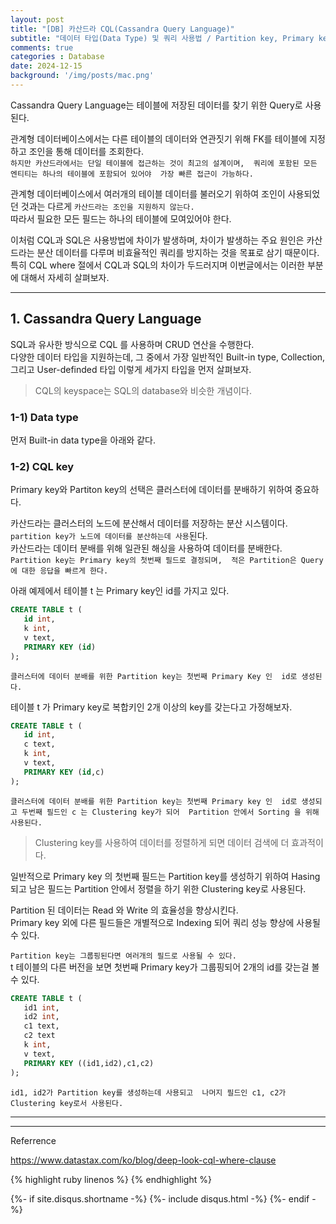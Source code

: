 ```yaml
---
layout: post
title: "[DB] 카산드라 CQL(Cassandra Query Language)"
subtitle: "데이터 타입(Data Type) 및 쿼리 사용법 / Partition key, Primary key, Clustering key"
comments: true
categories : Database
date: 2024-12-15
background: '/img/posts/mac.png'
---   
```


Cassandra Query Language는 테이블에 저장된 데이터를 
찾기 위한 Query로 사용된다.   

관계형 데이터베이스에서는 다른 테이블의 데이터와 연관짓기 위해 
FK를 테이블에 지정하고 조인을 통해 데이터를 조회한다.   
`하지만 카산드라에서는 단일 테이블에 접근하는 것이 최고의 설계이며, 
    쿼리에 포함된 모든 엔티티는 하나의 테이블에 포함되어 있어야 
    가장 빠른 접근이 가능하다.`   

관계형 데이터베이스에서 여러개의 테이블 데이터를 불러오기 위하여 
조인이 사용되었던 것과는 다르게 `카산드라는 조인을 지원하지 않는다.`   
따라서 필요한 모든 필드는 하나의 테이블에 모여있어야 한다.   

이처럼 CQL과 SQL은 사용방법에 차이가 발생하며, 차이가 발생하는 주요 원인은 
카산드라는 분산 데이터를 다루며 비효율적인 쿼리를 방지하는 것을 목표로 삼기 때문이다.   
특히 CQL where 절에서 CQL과 SQL의 차이가 두드러지며 
이번글에서는 이러한 부분에 대해서 자세히 살펴보자.   


- - - 

## 1. Cassandra Query Language  

SQL과 유사한 방식으로 CQL 를 사용하며 CRUD 연산을 수행한다.   
다양한 데이터 타입을 지원하는데, 그 중에서 가장 일반적인 
Built-in type, Collection, 그리고 User-definded 타입 이렇게 세가지 타입을 
먼저 살펴보자.   

> CQL의 keyspace는 SQL의 database와 비슷한 개념이다.   


### 1-1) Data type

먼저 Built-in data type을 아래와 같다. 


### 1-2) CQL key   

Primary key와 Partiton key의 선택은 클러스터에 데이터를 
분배하기 위하여 중요하다.   


카산드라는 클러스터의 노드에 분산해서 데이터를 저장하는 
분산 시스템이다.   
`partition key가 노드에 데이터를 분산하는데 사용`된다.   
카산드라는 데이터 분배를 위해 일관된 해싱을 사용하여 데이터를 분배한다.  
`Partition key는 Primary key의 첫번째 필드로 결정되며, 
          적은 Partition은 Query에 대한 응답을 빠르게 한다.`   

아래 예제에서 테이블 t 는 Primary key인 id를 가지고 있다.   

```sql
CREATE TABLE t (
   id int,
   k int,
   v text,
   PRIMARY KEY (id)
);
```

`클러스터에 데이터 분배를 위한 Partition key는 첫번째 Primary Key 인 
id로 생성된다.`   

테이블 t 가 Primary key로 복합키인 2개 이상의 key를 갖는다고 가정해보자.   

```sql
CREATE TABLE t (
   id int,
   c text,
   k int,
   v text,
   PRIMARY KEY (id,c)
);
```

`클러스터에 데이터 분배를 위한 Partition key는 첫번째 Primary key 인 
id로 생성되고 두번째 필드인 c 는 Clustering key가 되어 
Partition 안에서 Sorting 을 위해 사용된다.`   

> Clustering key를 사용하여 데이터를 정렬하게 되면 데이터 검색에 더 효과적이다.   

일반적으로 Primary key 의 첫번째 필드는 Partition key를 생성하기 위하여 
Hasing되고 남은 필드는 Partition 안에서 정렬을 하기 위한 Clustering key로 
사용된다.   

Partition 된 데이터는 Read 와 Write 의 효율성을 향상시킨다.   
Primary key 외에 다른 필드들은 개별적으로 Indexing 되어 쿼리 성능 향상에 
사용될 수 있다.   

`Partition key는 그룹핑된다면 여러개의 필드로 사용될 수 있다.`      
t 테이블의 다른 버전을 보면 첫번째 Primary key가 
그룹핑되어 2개의 id를 갖는걸 볼 수 있다.   

```sql
CREATE TABLE t (
   id1 int,
   id2 int,
   c1 text,
   c2 text
   k int,
   v text,
   PRIMARY KEY ((id1,id2),c1,c2)
);
```

`id1, id2가 Partition key를 생성하는데 사용되고 
나머지 필드인 c1, c2가 Clustering key로서 사용된다.`   

- - - 



- - -
Referrence

<https://www.datastax.com/ko/blog/deep-look-cql-where-clause>   

{% highlight ruby linenos %}
{% endhighlight %}

{%- if site.disqus.shortname -%}
    {%- include disqus.html -%}
{%- endif -%}

